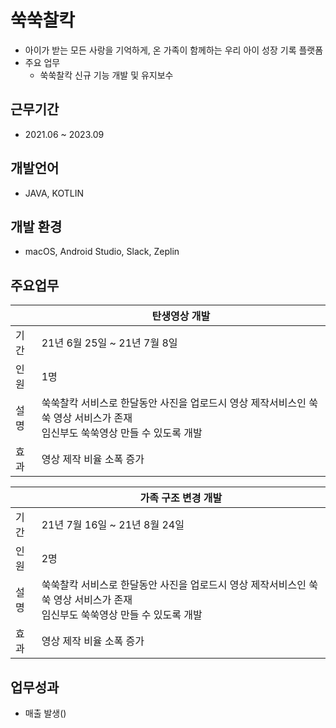 # 쑥쑥찰칵
- 아이가 받는 모든 사랑을 기억하게, 온 가족이 함께하는 우리 아이 성장 기록 플랫폼
- 주요 업무
  - 쑥쑥찰칵 신규 기능 개발 및 유지보수

## 근무기간
- 2021.06 ~ 2023.09

## 개발언어
- JAVA, KOTLIN

## 개발 환경
- macOS, Android Studio, Slack, Zeplin

## 주요업무
  ||탄생영상 개발|
  |---|------|
  |기간|21년 6월 25일 ~ 21년 7월 8일|
  |인원|1명|
  |설명|쑥쑥찰칵 서비스로 한달동안 사진을 업로드시 영상 제작서비스인 쑥쑥 영상 서비스가 존재</br> 임신부도 쑥쑥영상 만들 수 있도록 개발|
  |효과|영상 제작 비율 소폭 증가&nbsp;&nbsp;&nbsp;&nbsp;&nbsp;|

  ||가족 구조 변경 개발|
  |---|------|
  |기간|21년 7월 16일 ~ 21년 8월 24일|
  |인원|2명|
  |설명|쑥쑥찰칵 서비스로 한달동안 사진을 업로드시 영상 제작서비스인 쑥쑥 영상 서비스가 존재</br> 임신부도 쑥쑥영상 만들 수 있도록 개발|
  |효과|영상 제작 비율 소폭 증가&nbsp;&nbsp;&nbsp;&nbsp;&nbsp;|

## 업무성과
 - 매출 발생()
